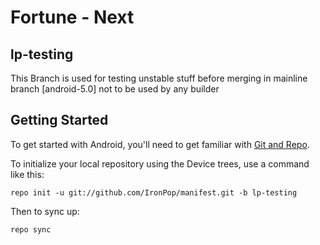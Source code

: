 Fortune - Next
==============

lp-testing
----------

This Branch is used for testing unstable stuff before merging in mainline branch [android-5.0] not to be used by any builder

Getting Started
---------------

To get started with Android, you'll need to get
familiar with [Git and Repo](http://source.android.com/source/using-repo.html).

To initialize your local repository using the Device trees, use a command like this:

    repo init -u git://github.com/IronPop/manifest.git -b lp-testing

Then to sync up:

    repo sync
